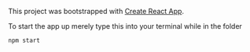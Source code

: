 This project was bootstrapped with [Create React App](https://github.com/facebookincubator/create-react-app).

To start the app up merely type this into your terminal while in the folder
```
npm start
```